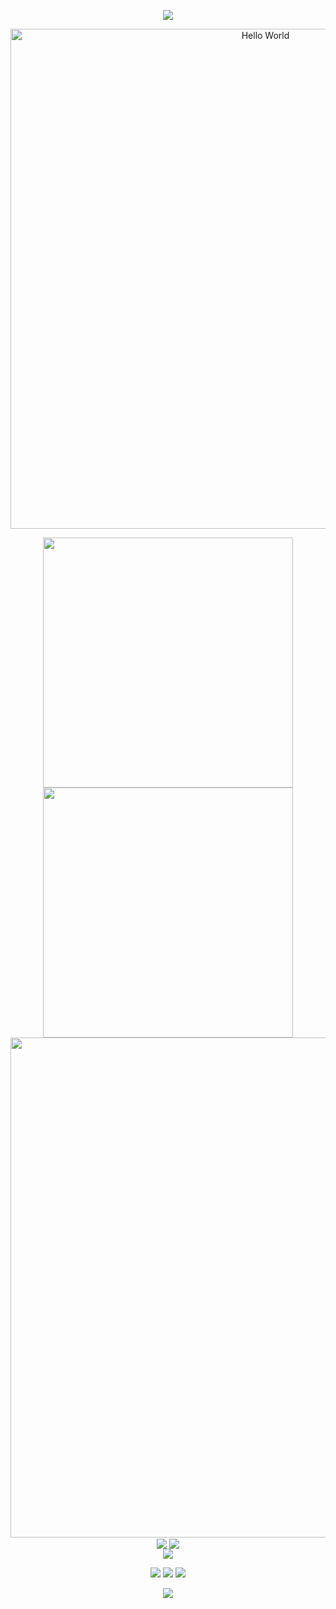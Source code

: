 <!-- https://github.com/kyechan99/capsule-render -->
<p align="center">
<img src="https://capsule-render.vercel.app/api?type=waving&color=timeGradient&height=300&&section=header&text=Hello%20World!&fontSize=90&fontAlign=50&fontAlignY=30&desc=My%20name%20is%20OneFeiFan&descAlign=50&descSize=30&descAlignY=60&animation=twinkling">
</p>

[//]: # (打字机)

<p align="center">
    <!-- https://github.com/DenverCoder1/readme-typing-svg -->
    <img width="800" src="https://readme-typing-svg.demolab.com?font=Ma+Shan+Zheng&pause=500&color=FFC0CB&center=true&vCenter=true&width=600&lines=%E4%B8%8D%E7%A7%AF%E8%B7%AC%E6%AD%A5%E6%97%A0%E4%BB%A5%E8%87%B3%E5%8D%83%E9%87%8C;%E4%B8%8D%E7%A7%AF%E5%B0%8F%E6%B5%81%E6%97%A0%E4%BB%A5%E6%88%90%E6%B1%9F%E6%B5%B7" alt="Hello World" title="Hello World"/>
</p>

<p align="center">
<!-- https://github.com/anuraghazra/github-readme-stats -->
<img align="center" width="400" src="https://github-readme-stats.vercel.app/api?username=OneFeiFan&theme=transparent&include_all_commits=true&show_icons=true&hide_border=true" />
<!-- https://github.com/DenverCoder1/github-readme-streak-stats -->
<img align="center" width="400" src="https://streak-stats.demolab.com?user=OneFeiFan&theme=transparent&date_format=%5BY.%5Dn.j&hide_border=true" />
<br/>
<!-- https://github.com/Ashutosh00710/github-readme-activity-graph -->
<img width="800" src="https://github-readme-activity-graph.vercel.app/graph?username=OneFeiFan&theme=github-compact&hide_border=true&area=true">
<br/>
<!-- https://github.com/anuraghazra/github-readme-stats -->
<img align="center" src="https://github-readme-stats.vercel.app/api/wakatime?username=OneFeiFan&theme=transparent&hide_border=true&layout=compact&langs_count=22" />
<!-- https://github.com/anuraghazra/github-readme-stats -->
<img align="center" src="https://github-readme-stats.vercel.app/api/top-langs/?username=OneFeiFan&theme=transparent&hide_border=true&layout=donut-vertical&langs_count=6" />
<br/>
<!-- https://github.com/tandpfun/skill-icons -->
<img align="center" src="https://skillicons.dev/icons?i=py,c,cpp,java,html,css,js,ts,md&theme=light" />
</p>

<!-- https://github.com/badges/shields -->
<p align="center">
<a href="https://github.com/OneFeiFan"><img src="https://img.shields.io/badge/GitHub-OneFeiFan-blue?logo=github" /></a>
<img src="https://img.shields.io/badge/QQ-3022504358-green?logo=tencentqq" />
<!-- https://github.com/antonkomarev/github-profile-views-counter -->
<img src="https://komarev.com/ghpvc/?username=OneFeiFan&abbreviated=true&color=yellow" />
</p>

<!-- https://github.com/kyechan99/capsule-render -->
<p align="center">
<img src="https://capsule-render.vercel.app/api?type=waving&color=timeGradient&height=300&&section=footer&text=THE%20END!&fontSize=90&fontAlign=50&fontAlignY=70&desc=Hope%20your%20program%20is%20bug-free!&descAlign=50&descSize=30&descAlignY=40&animation=twinkling">
</p>

